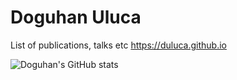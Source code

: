 # Doguhan Uluca
List of publications, talks etc 
https://duluca.github.io

![Doguhan's GitHub stats](https://github-readme-stats.vercel.app/api?username=duluca)
